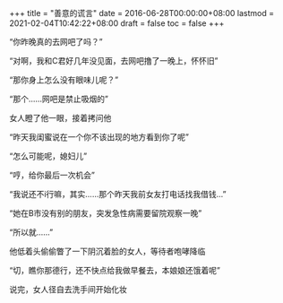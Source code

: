 +++
title = "善意的谎言"
date = 2016-06-28T00:00:00+08:00
lastmod = 2021-02-04T10:42:22+08:00
draft = false
toc = false
+++

“你昨晚真的去网吧了吗？”

“对啊，我和C君好几年没见面，去网吧撸了一晚上，怀怀旧”

“那你身上怎么没有眼味儿呢？”

“那个......网吧是禁止吸烟的”

女人瞪了他一眼，接着拷问他

“昨天我闺蜜说在一个你不该出现的地方看到你了呢”

“怎么可能呢，媳妇儿”

“哼，给你最后一次机会”

“我说还不i行嘛，其实......那个昨天我前女友打电话找我借钱...”

“她在B市没有别的朋友，突发急性病需要留院观察一晚”

“所以就......”

他低着头偷偷瞥了一下阴沉着脸的女人，等待者咆哮降临

“切，瞧你那德行，还不快点给我做早餐去，本娘娘还饿着呢”

说完，女人径自去洗手间开始化妆
